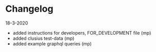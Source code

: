 # Changelog  



18-3-2020

- added instructions for developers, FOR_DEVELOPMENT file (mp)
- added clusius test-data (mp)
- added example graphql queries (mp)

